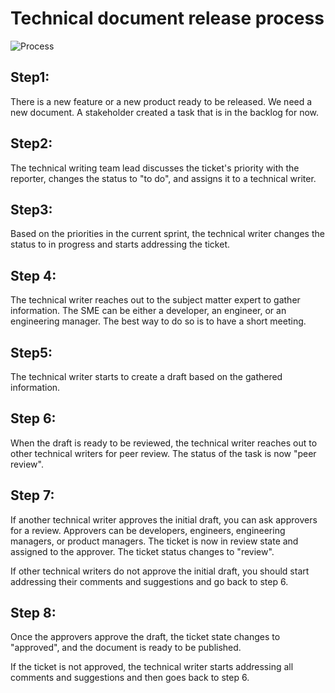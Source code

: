 # Technical document release process

![Process](https://user-images.githubusercontent.com/10261553/188964072-dcbc3672-48b8-4c83-a470-3e14dd33830c.jpg)


## Step1:
There is a new feature or a new product ready to be released. We need a new document. A stakeholder created a task that is in the backlog for now.

## Step2:
The technical writing team lead discusses the ticket's priority with the reporter, changes the status to "to do", and assigns it to a technical writer.

## Step3:
Based on the priorities in the current sprint, the technical writer changes the status to in progress and starts addressing the ticket.

## Step 4:
The technical writer reaches out to the subject matter expert to gather information. The SME can be either a developer, an engineer, or an engineering manager. The best way to do so is to have a short meeting.

## Step5:
The technical writer starts to create a draft based on the gathered information. 

## Step 6:
When the draft is ready to be reviewed, the technical writer reaches out to other technical writers for peer review. The status of the task is now "peer review".

## Step 7:
If another technical writer approves the initial draft, you can ask approvers for a review. Approvers can be developers, engineers, engineering managers, or product managers. The ticket is now in review state and assigned to the approver. The ticket status changes to "review".

If other technical writers do not approve the initial draft, you should start addressing their comments and suggestions and go back to step 6.

## Step 8:
Once the approvers approve the draft, the ticket state changes to "approved", and the document is ready to be published. 

If the ticket is not approved, the technical writer starts addressing all comments and suggestions and then goes back to step 6.


